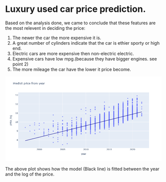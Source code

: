 # Luxury used car price prediction.  
 Based on the analysis done, we came to conclude that these features are the most relevent in deciding the price:  
1. The newer the car the more expensive it is. 
2. A great number of cylinders indicate that the car is ethier sporty or high end.  
3. Electric cars are more expensive then non-electric electric.  
4. Expensive cars have low mpg.(because they have bigger engines. see point 2)
5. The more mileage the car have the lower it price become.

![plot](newplot(3).png)  

The above plot shows how the model (Black line) is fitted between the year and the log of the price.

